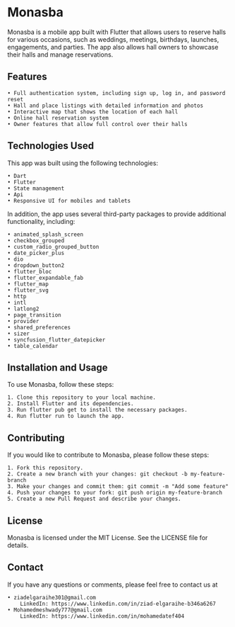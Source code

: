 # Monasba

Monasba is a mobile app built with Flutter that allows users to reserve halls for various occasions, such as weddings, meetings, birthdays, launches, engagements, and parties. The app also allows hall owners to showcase their halls and manage reservations.

## Features

    • Full authentication system, including sign up, log in, and password reset
    • Hall and place listings with detailed information and photos
    • Interactive map that shows the location of each hall
    • Online hall reservation system
    • Owner features that allow full control over their halls

## Technologies Used

This app was built using the following technologies:

    • Dart
    • Flutter
    • State management
    • Api
    • Responsive UI for mobiles and tablets

In addition, the app uses several third-party packages to provide additional functionality, including:

    • animated_splash_screen
    • checkbox_grouped
    • custom_radio_grouped_button
    • date_picker_plus
    • dio
    • dropdown_button2
    • flutter_bloc
    • flutter_expandable_fab
    • flutter_map
    • flutter_svg
    • http
    • intl
    • latlong2
    • page_transition
    • provider
    • shared_preferences
    • sizer
    • syncfusion_flutter_datepicker
    • table_calendar

## Installation and Usage

To use Monasba, follow these steps:

    1. Clone this repository to your local machine.
    2. Install Flutter and its dependencies.
    3. Run flutter pub get to install the necessary packages.
    4. Run flutter run to launch the app.

## Contributing

If you would like to contribute to Monasba, please follow these steps:

    1. Fork this repository.
    2. Create a new branch with your changes: git checkout -b my-feature-branch
    3. Make your changes and commit them: git commit -m "Add some feature"
    4. Push your changes to your fork: git push origin my-feature-branch
    5. Create a new Pull Request and describe your changes.

## License

Monasba is licensed under the MIT License. See the LICENSE file for details.

## Contact

If you have any questions or comments, please feel free to contact us at 

    • ziadelgaraihe301@gmail.com
        LinkedIn: https://www.linkedin.com/in/ziad-elgaraihe-b346a6267
    • Mohamedmeshwady777@gmail.com
        LinkedIn: https://www.linkedin.com/in/mohamedatef404
